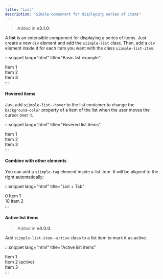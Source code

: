 ```yaml
---
title: "List"
description: "Simple component for displaying series of items"
--- 
```


> Added in **v3.1.0**.

<style>
.siimple-list {
    margin-bottom: 0px !important;
}
</style>

A **list** is an extensible component for displaying a series of items. Just create a new `div` element and add the `siimple-list` class. Then, add a `div` element inside it for each item you want with the class `siimple-list-item`. 

:::snippet lang="html" title="Basic list example"
<div class="siimple-list" style="max-width:300px;">
    <div class="siimple-list-item">Item 1</div>
    <div class="siimple-list-item">Item 2</div>
    <div class="siimple-list-item">Item 3</div>
</div>
:::


#### Hovered items

Just add `siimple-list--hover` to the list container to change the `background-color` property of a item of the list when the user moves the cursor over it.

:::snippet lang="html" title="Hovered list items"
<div class="siimple-list siimple-list--hover" style="max-width:300px;">
    <div class="siimple-list-item">Item 1</div>
    <div class="siimple-list-item">Item 2</div>
    <div class="siimple-list-item">Item 3</div>
</div>
:::


#### Combine with other elements

You can add a `siimple-tag` element inside a list item. It will be aligned to the right automatically:

:::snippet lang="html" title="List + Tab"
<div class="siimple-list" style="max-width:300px;">
    <div class="siimple-list-item">
        <span class="siimple-tag siimple-tag--primary siimple-tag--rounded">0</span>
        Item 1
    </div>
    <div class="siimple-list-item">
        <span class="siimple-tag siimple-tag--error siimple-tag--rounded">10</span>    
        Item 2
    </div>
</div>
:::


#### Active list items

> Added in **v4.0.0**.

Add `siimple-list-item--active` class to a list item to mark it as active.

:::snippet lang="html" title="Active list items"
<div class="siimple-list" style="max-width:300px">
    <div class="siimple-list-item">Item 1</div>
    <div class="siimple-list-item siimple-list-item--active">
        Item 2 (active)
    </div>
    <div class="siimple-list-item">Item 3</div>
</div>
:::


